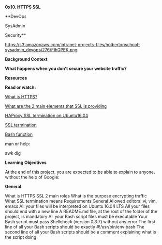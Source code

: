 **0x10. HTTPS SSL**

**DevOps

SysAdmin

Security**

https://s3.amazonaws.com/intranet-projects-files/holbertonschool-sysadmin_devops/276/FlhGPEK.png

**Background Context**

**What happens when you don’t secure your website traffic?**

**Resources**

**Read or watch:**

[What is HTTPS?](https://intranet.alxswe.com/rltoken/XT1BAiBL3Jpq1bn1q6IYXQ)

[What are the 2 main elements that SSL is providing](https://intranet.alxswe.com/rltoken/STj5WkAPACBxOvwB77Ycrw)

 [HAProxy SSL termination on Ubuntu16.04](https://intranet.alxswe.com/rltoken/asrMHTWJxWQ2x-Sn6snHow)

[SSL termination](https://intranet.alxswe.com/rltoken/CKUICfppIWI6UC0coEMB8g)

[Bash function](https://intranet.alxswe.com/rltoken/zPjZ7-eSSQsLFsGA16C1HQ)

man or help:

awk
dig

**Learning Objectives**

At the end of this project, you are expected to be able to explain to anyone, without the help of Google:

**General**

What is HTTPS SSL 2 main roles
What is the purpose encrypting traffic
What SSL termination means
Requirements
General
Allowed editors: vi, vim, emacs
All your files will be interpreted on Ubuntu 16.04 LTS
All your files should end with a new line
A README.md file, at the root of the folder of the project, is mandatory
All your Bash script files must be executable
Your Bash script must pass Shellcheck (version 0.3.7) without any error
The first line of all your Bash scripts should be exactly #!/usr/bin/env bash
The second line of all your Bash scripts should be a comment explaining what is the script doing
